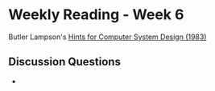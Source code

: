 # Weekly Reading - Week 6

Butler Lampson's [Hints for Computer System Design (1983)](https://research.cs.wisc.edu/areas/os/Qual/papers/design-hints.pdf)

## Discussion Questions

* 